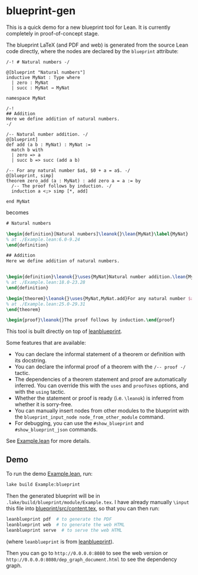 # blueprint-gen

This is a quick demo for a new blueprint tool for Lean. It is currently completely in proof-of-concept stage.

The blueprint LaTeX (and PDF and web) is generated from the source Lean code directly,
where the nodes are declared by the `blueprint` attribute:

```lean
/-! # Natural numbers -/

@[blueprint "Natural numbers"]
inductive MyNat : Type where
  | zero : MyNat
  | succ : MyNat → MyNat

namespace MyNat

/-!
## Addition
Here we define addition of natural numbers.
-/

/-- Natural number addition. -/
@[blueprint]
def add (a b : MyNat) : MyNat :=
  match b with
  | zero => a
  | succ b => succ (add a b)

/-- For any natural number $a$, $0 + a = a$. -/
@[blueprint, simp]
theorem zero_add (a : MyNat) : add zero a = a := by
  /-- The proof follows by induction. -/
  induction a <;> simp [*, add]

end MyNat
```

becomes

```latex
# Natural numbers

\begin{definition}[Natural numbers]\leanok{}\lean{MyNat}\label{MyNat}
% at ./Example.lean:6.0-9.24
\end{definition}

## Addition
Here we define addition of natural numbers.


\begin{definition}\leanok{}\uses{MyNat}Natural number addition.\lean{MyNat.add}\label{MyNat.add}
% at ./Example.lean:18.0-23.28
\end{definition}

\begin{theorem}\leanok{}\uses{MyNat,MyNat.add}For any natural number $a$, $0 + a = a$.\lean{MyNat.zero_add}\label{MyNat.zero_add}
% at ./Example.lean:25.0-29.31
\end{theorem}

\begin{proof}\leanok{}The proof follows by induction.\end{proof}
```

This tool is built directly on top of [leanblueprint](https://github.com/PatrickMassot/leanblueprint).

Some features that are available:

- You can declare the informal statement of a theorem or definition with its docstring.
- You can declare the informal proof of a theorem with the `/-- proof -/` tactic.
- The dependencies of a theorem statement and proof are automatically inferred.
  You can override this with the `uses` and `proofUses` options,
  and with the `using` tactic.
- Whether the statement or proof is ready (i.e. `\leanok`) is inferred from whether it is
  sorry-free.
- You can manually insert nodes from other modules to the blueprint with the
  `blueprint_input_node node_from_other_module` command.
- For debugging, you can use the `#show_blueprint` and `#show_blueprint_json` commands.

See [Example.lean](./Example.lean) for more details.

## Demo

To run the demo [Example.lean](./Example.lean), run:

```sh
lake build Example:blueprint
```

Then the generated blueprint will be in `.lake/build/blueprint/module/Example.tex`.
I have already manually `\input` this file into [blueprint/src/content.tex](./blueprint/src/content.tex), so that you can then run:

```sh
leanblueprint pdf  # to generate the PDF
leanblueprint web  # to generate the web HTML
leanblueprint serve  # to serve the web HTML
```

(where `leanblueprint` is from [leanblueprint](https://github.com/PatrickMassot/leanblueprint)).

Then you can go to `http://0.0.0.0:8080` to see the web version or `http://0.0.0.0:8080/dep_graph_document.html` to see the dependency graph.

